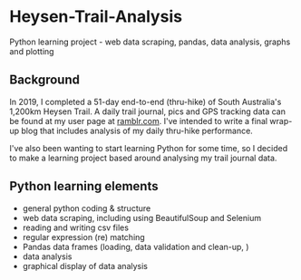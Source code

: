 # Heysen-Trail-Analysis
Python learning project - web data scraping, pandas, data analysis, graphs and plotting


## Background
In 2019, I completed a 51-day end-to-end (thru-hike) of South Australia's 1,200km Heysen Trail.  A daily trail journal, pics and GPS tracking data can be found at my user page at [ramblr.com](user.ramblr.com/gstreet).  I've intended to write a final wrap-up blog that includes analysis of my daily thru-hike performance.

I've also been wanting to start learning Python for some time, so I decided to make a learning project based around analysing my trail journal data.  

## Python learning elements

* general python coding & structure
* web data scraping, including using BeautifulSoup and Selenium
* reading and writing csv files
* regular expression (re) matching
* Pandas data frames (loading, data validation and clean-up, )
* data analysis
* graphical display of data analysis


